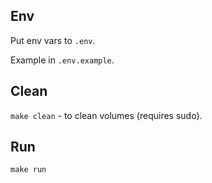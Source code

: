 ## Env
Put env vars to `.env`.

Example in `.env.example`.

## Clean
`make clean` - to clean volumes (requires sudo).

## Run
`make run`
